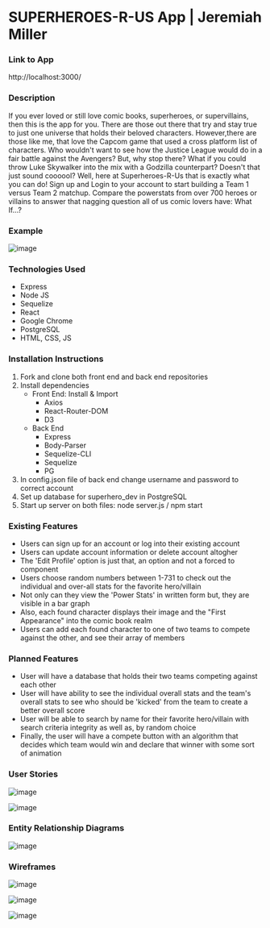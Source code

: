# SUPERHEROES-R-US  App | Jeremiah Miller

### Link to App
http://localhost:3000/

### Description
If you ever loved or still love comic books, superheroes, or supervillains, then this is the app for you. There are those out there that try and stay true to just one universe that holds their beloved characters. However,there are those like me, that love the Capcom game that used a cross platform list of characters. Who wouldn't want to see how the Justice League would do in a fair battle against the Avengers? But, why stop there? What if you could throw Luke Skywalker into the mix with a Godzilla counterpart? Doesn't that just sound coooool? Well, here at Superheroes-R-Us that is exactly what you can do! Sign up and Login to your account to start building a Team 1 versus Team 2 matchup. Compare the powerstats from over 700 heroes or villains to answer that nagging question all of us comic lovers have: What If...?

### Example
![image](https://user-images.githubusercontent.com/83088409/125825689-395f4096-d250-4513-bd08-09c71427b8aa.png)




### Technologies Used
* Express
* Node JS
* Sequelize
* React
* Google Chrome
* PostgreSQL
* HTML, CSS, JS

### Installation Instructions
1. Fork and clone both front end and back end repositories
2. Install dependencies
    * Front End: Install & Import
        - Axios
        - React-Router-DOM
        - D3
    * Back End
        - Express
        - Body-Parser
        - Sequelize-CLI
        - Sequelize
        - PG
3. In config.json file of back end change username and password to correct account
4. Set up database for superhero_dev in PostgreSQL
5. Start up server on both files: node server.js / npm start

### Existing Features
* Users can sign up for an account or log into their existing account
* Users can update account information or delete account altogher
* The 'Edit Profile' option is just that, an option and not a forced to component
* Users choose random numbers between 1-731 to check out the individual and over-all stats for the favorite hero/villain
* Not only can they view the 'Power Stats' in written form but, they are visible in a bar graph
* Also, each found character displays their image and the "First Appearance" into the comic book realm
* Users can add each found character to one of two teams to compete against the other, and see their array of members

### Planned Features
* User will have a database that holds their two teams competing against each other
* User will have ability to see the individual overall stats and the team's overall stats to see who should be 'kicked' from the team to create a better overall score
* User will be able to search by name for their favorite hero/villain with search criteria integrity as well as, by random choice
* Finally, the user will have a compete button with an algorithm that decides which team would win and declare that winner with some sort of animation

### User Stories
![image](https://user-images.githubusercontent.com/83088409/125844275-2008bd83-05f4-4535-8691-58da82ad8283.png)

![image](https://user-images.githubusercontent.com/83088409/125844342-5858c90b-0a1f-4f4a-86aa-c21ffdf2043d.png)


### Entity Relationship Diagrams
![image](https://user-images.githubusercontent.com/83088409/125844439-ff05559b-2508-42f3-9eee-19069678b89b.png)


### Wireframes 
![image](https://user-images.githubusercontent.com/83088409/125844571-f6ab376e-ed27-454d-98e2-56ae443ebd44.png)

![image](https://user-images.githubusercontent.com/83088409/125851296-6a2a074a-36ce-48ae-877c-b3ddfbbe2326.png)

![image](https://user-images.githubusercontent.com/83088409/125851376-f1c849d8-27e8-4c7f-8e78-4edb71542c1b.png)



